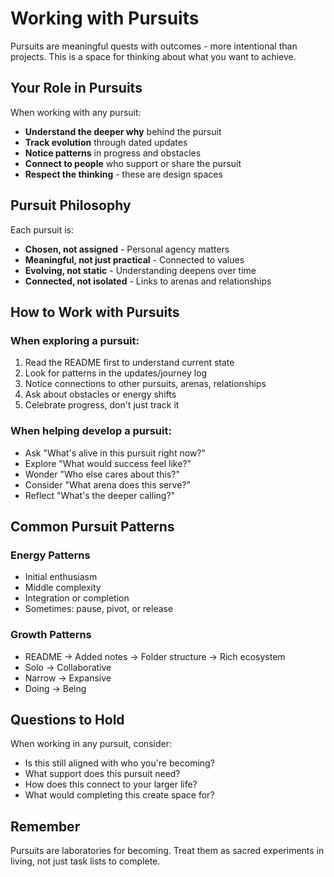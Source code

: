 # Working with Pursuits

Pursuits are meaningful quests with outcomes - more intentional than projects. This is a space for thinking about what you want to achieve.

## Your Role in Pursuits

When working with any pursuit:
- **Understand the deeper why** behind the pursuit
- **Track evolution** through dated updates
- **Notice patterns** in progress and obstacles
- **Connect to people** who support or share the pursuit
- **Respect the thinking** - these are design spaces

## Pursuit Philosophy

Each pursuit is:
- **Chosen, not assigned** - Personal agency matters
- **Meaningful, not just practical** - Connected to values
- **Evolving, not static** - Understanding deepens over time
- **Connected, not isolated** - Links to arenas and relationships

## How to Work with Pursuits

### When exploring a pursuit:
1. Read the README first to understand current state
2. Look for patterns in the updates/journey log
3. Notice connections to other pursuits, arenas, relationships
4. Ask about obstacles or energy shifts
5. Celebrate progress, don't just track it

### When helping develop a pursuit:
- Ask "What's alive in this pursuit right now?"
- Explore "What would success feel like?"
- Wonder "Who else cares about this?"
- Consider "What arena does this serve?"
- Reflect "What's the deeper calling?"

## Common Pursuit Patterns

### Energy Patterns
- Initial enthusiasm
- Middle complexity
- Integration or completion
- Sometimes: pause, pivot, or release

### Growth Patterns  
- README → Added notes → Folder structure → Rich ecosystem
- Solo → Collaborative
- Narrow → Expansive
- Doing → Being

## Questions to Hold

When working in any pursuit, consider:
- Is this still aligned with who you're becoming?
- What support does this pursuit need?
- How does this connect to your larger life?
- What would completing this create space for?

## Remember

Pursuits are laboratories for becoming. Treat them as sacred experiments in living, not just task lists to complete.